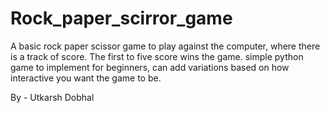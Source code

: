 # Rock_paper_scirror_game
A basic rock paper scissor game to play against the computer, where there is a track of score. The first to five score wins the game.
simple python game to implement for beginners, can add variations based on how interactive you want the game to be.


By - Utkarsh Dobhal

